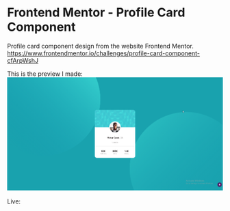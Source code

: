 # Frontend Mentor - Profile Card Component

Profile card component design from the website Frontend Mentor.
https://www.frontendmentor.io/challenges/profile-card-component-cfArpWshJ

This is the preview I made:
![](FinishedPreview.png)

Live: 
